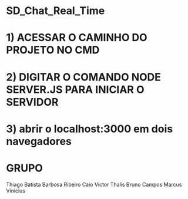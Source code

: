 # SD_Chat_Real_Time

# 1) ACESSAR O CAMINHO DO PROJETO NO CMD
# 2) DIGITAR O COMANDO NODE SERVER.JS PARA INICIAR O SERVIDOR
# 3) abrir o localhost:3000 em dois navegadores



# GRUPO
 Thiago Batista Barbosa Ribeiro
 Caio Victor
 Thalis 
 Bruno Campos
 Marcus Vinicius